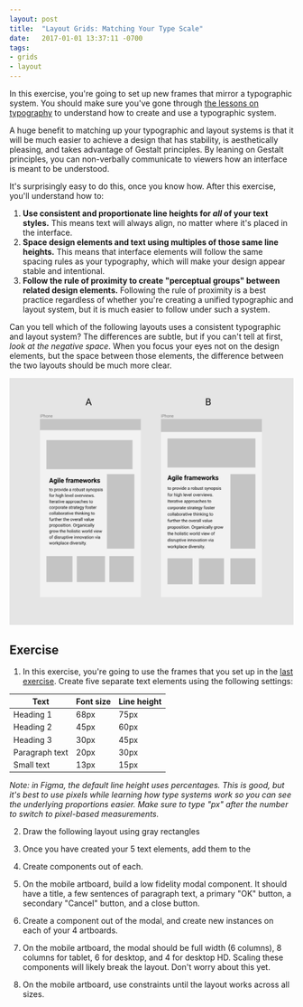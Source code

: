 ```yaml
---
layout: post
title:  "Layout Grids: Matching Your Type Scale"
date:   2017-01-01 13:37:11 -0700
tags:
- grids
- layout
---
```

In this exercise, you're going to set up new frames that mirror a typographic system. You should make sure you've gone through [the lessons on typography](LINKME) to understand how to create and use a typographic system.

A huge benefit to matching up your typographic and layout systems is that it will be much easier to achieve a design that has stability, is aesthetically pleasing, and takes advantage of Gestalt principles. By leaning on Gestalt principles, you can non-verbally communicate to viewers how an interface is meant to be understood.

It's surprisingly easy to do this, once you know how. After this exercise, you'll understand how to:

1. **Use consistent and proportionate line heights for *all* of your text styles.** This means text will always align, no matter where it's placed in the interface.
2. **Space design elements and text using multiples of those same line heights.** This means that interface elements will follow the same spacing rules as your typography, which will make your design appear stable and intentional.
3. **Follow the rule of proximity to create "perceptual groups" between related design elements.** Following the rule of proximity is a best practice regardless of whether you're creating a unified typographic and layout system, but it is much easier to follow under such a system.

Can you tell which of the following layouts uses a consistent typographic and layout system? The differences are subtle, but if you can't tell at first, *look at the negative space*. When you focus your eyes not on the design elements, but the space between those elements, the difference between the two layouts should be much more clear.

![thing](/images/layout-grids-match-type-scale-01.png)

<!--more-->
## Exercise

1. In this exercise, you're going to use the frames that you set up in the [last exercise](LINKME). Create five separate text elements using the following settings:

| Text | Font size | Line height |
|------|-----------|-------------|
| Heading 1 | 68px | 75px |
| Heading 2 | 45px | 60px |
| Heading 3 | 30px | 45px |
| Paragraph text | 20px | 30px |
| Small text | 13px | 15px |

*Note: in Figma, the default line height uses percentages. This is good, but it's best to use pixels while learning how type systems work so you can see the underlying proportions easier. Make sure to type "px" after the number to switch to pixel-based measurements.*

2. Draw the following layout using gray rectangles

1. Once you have created your 5 text elements, add them to the
2. Create components out of each.
3. On the mobile artboard, build a low fidelity modal component. It should have a title, a few sentences of paragraph text, a primary "OK" button, a secondary "Cancel" button, and a close button.
4. Create a component out of the modal, and create new instances on each of your 4 artboards.
5. On the mobile artboard, the modal should be full width (6 columns), 8 columns for tablet, 6 for desktop, and 4 for desktop HD. Scaling these components will likely break the layout. Don't worry about this yet.
6. On the mobile artboard, use constraints until the layout works across all sizes.

